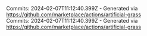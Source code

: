 Commits: 2024-02-07T11:12:40.399Z - Generated via https://github.com/marketplace/actions/artificial-grass
<br>
Commits: 2024-02-07T11:12:40.399Z - Generated via https://github.com/marketplace/actions/artificial-grass
<br>
